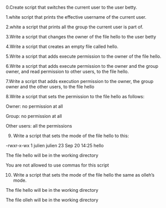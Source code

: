 0.Create script that switches the current user to the user betty.

1.white script that prints the effective username of the current user.

2.white a script that prints all the group the current user is part of.

3.Write a script that changes the owner of the file hello to the user betty

4.Write a script that creates an empty file called hello.

5.Write a script that adds execute permission to the owner of the file hello.

6.Write a script that adds execute permission to the owner and the group owner, and read permission to other users, to the file hello.

7.Write a script that adds execution permission to the owner, the group owner and the other users, to the file hello

8.Write a script that sets the permission to the file hello as follows:



Owner: no permission at all

Group: no permission at all

Other users: all the permissions

9. Write a script that sets the mode of the file hello to this:



-rwxr-x-wx 1 julien julien 23 Sep 20 14:25 hello

The file hello will be in the working directory

You are not allowed to use commas for this script


10. Write a script that sets the mode of the file hello the same as olleh’s mode.



The file hello will be in the working directory

The file olleh will be in the working directory